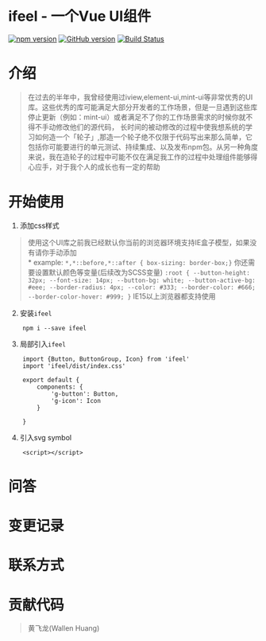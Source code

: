 # ifeel -  一个Vue UI组件
[![npm version](https://badge.fury.io/js/ifeel.svg)](https://badge.fury.io/js/ifeel)
[![GitHub version](https://badge.fury.io/gh/JackWong992%2Fifeel.svg)](https://badge.fury.io/gh/JackWong992%2Fifeel)
[![Build Status](https://travis-ci.org/JackWong992/ifeel.svg?branch=master)](https://travis-ci.org/JackWong992/ifeel)
# 介绍
> 在过去的半年中，我曾经使用过iview,element-ui,mint-ui等非常优秀的UI库。这些优秀的库可能满足大部分开发者的工作场景，但是一旦遇到这些库停止更新（例如：mint-ui）或者满足不了你的工作场景需求的时候你就不得不手动修改他们的源代码，
长时间的被动修改的过程中使我想系统的学习如何造一个「轮子」,那造一个轮子绝不仅限于代码写出来那么简单，它包括你可能要进行的单元测试、持续集成、以及发布npm包。从另一种角度来说，我在造轮子的过程中可能不仅在满足我工作的过程中处理组件能够得心应手，对于我个人的成长也有一定的帮助
# 开始使用
1. 添加css样式
> 使用这个UI库之前我已经默认你当前的浏览器环境支持IE盒子模型，如果没有请你手动添加<br>
    * example:
    ```
     *,*::before,*::after { box-sizing: border-box;}
    ```
    你还需要设置默认颜色等变量(后续改为SCSS变量)
    ```
        :root {
            --button-height: 32px;
            --font-size: 14px;
            --button-bg: white;
            --button-active-bg: #eee;
            --border-radius: 4px;
            --color: #333;
            --border-color: #666;
            --border-color-hover: #999;
        }
    ```
    IE15以上浏览器都支持使用
2. 安装`ifeel`
```
    npm i --save ifeel
```
3. 局部引入`ifeel`
```
    import {Button, ButtonGroup, Icon} from 'ifeel'
    import 'ifeel/dist/index.css'
    
    export default {
        components: {
            'g-button': Button,
            'g-icon': Icon
        }
        
    }
```
4. 引入svg symbol
```
    <script></script>
```
# 问答
# 变更记录
# 联系方式
# 贡献代码
> 黄飞龙(Wallen Huang)

